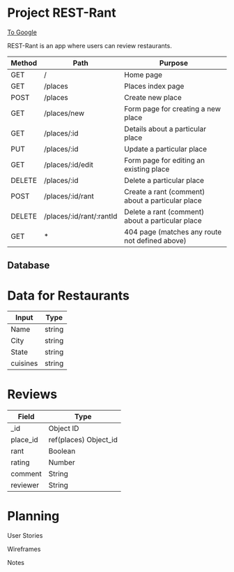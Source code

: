 # Project REST-Rant

[To Google](http://www.google.com)

REST-Rant is an app where users can review restaurants.


 |Method | Path | Purpose|
|--------|------|--------|
 |GET |/ |Home page |
 |GET |/places |Places index page | 
 |POST |/places |Create new place |
 |GET |/places/new |Form page for creating a new place |
 |GET |/places/:id |Details about a particular place |
 |PUT |/places/:id |Update a particular place |
 |GET |/places/:id/edit |Form page for editing an existing place |
 |DELETE |/places/:id |Delete a particular place |
 |POST |/places/:id/rant |Create a rant (comment) about a particular place |
 |DELETE |/places/:id/rant/:rantId |Delete a rant (comment) about a particular place |
 |GET |* |404 page (matches any route not defined above) |


## Database

# Data for Restaurants
|Input |Type|
|---------|----------|
|Name | string |
|City | string |
|State | string |
|cuisines | string |

# Reviews
| Field | Type |
|-------|------|
| _id | Object ID |
| place_id | ref(places) Object_id |
| rant | Boolean |
| rating | Number |
| comment | String |
| reviewer | String | 

# Planning

User Stories

Wireframes

Notes